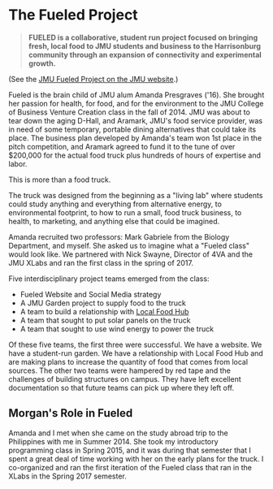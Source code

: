 # The Fueled Project

> **FUELED is a collaborative, student run project focused on bringing fresh, local food to JMU students and business to the Harrisonburg community through an expansion of connectivity and experimental growth.**

(See the [JMU Fueled Project on the JMU website](http://www.jmu.edu/fueled/).)

Fueled is the brain child of JMU alum Amanda Presgraves ('16). She brought her passion for health, for food, and for the environment to the JMU College of Business Venture Creation class in the fall of 2014. JMU was about to tear down the aging D-Hall, and Aramark, JMU's food service provider, was in need of some temporary, portable dining alternatives that could take its place. The business plan developed by Amanda's team won 1st place in the pitch competition, and Aramark agreed to fund it to the tune of over $200,000 for the actual food truck plus hundreds of hours of expertise and labor.

This is more than a food truck.

The truck was designed from the beginning as a "living lab" where students could study anything and everything from alternative energy, to environmental footprint, to how to run a small, food truck business, to health, to marketing, and anything else that could be imagined.

Amanda recruited two professors: Mark Gabriele from the Biology Department, and myself. She asked us to imagine what a "Fueled class" would look like. We partnered with Nick Swayne, Director of 4VA and the JMU XLabs and ran the first class in the spring of 2017.

Five interdisciplinary project teams emerged from the class:

* Fueled Website and Social Media strategy
* A JMU Garden project to supply food to the truck
* A team to build a relationship with [Local Food Hub](https://www.localfoodhub.org/)
* A team that sought to put solar panels on the truck
* A team that sought to use wind energy to power the truck

Of these five teams, the first three were successful. We have a website. We have a student-run garden. We have a relationship with Local Food Hub and are making plans to increase the quantity of food that comes from local sources. The other two teams were hampered by red tape and the challenges of building structures on campus. They have left excellent documentation so that future teams can pick up where they left off.

## Morgan's Role in Fueled

Amanda and I met when she came on the study abroad trip to the Philippines with me in Summer 2014. She took my introductory programming class in Spring 2015, and it was during that semester that I spent a great deal of time working with her on the early plans for the truck. I co-organized and ran the first iteration of the Fueled class that ran in the XLabs in the Spring 2017 semester.